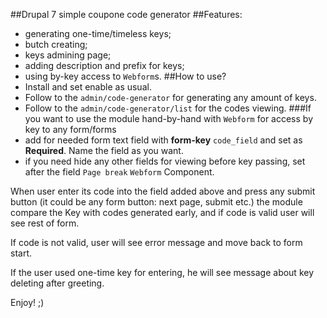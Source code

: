 ##Drupal 7 simple coupone code generator
##Features:
- generating one-time/timeless keys;
- butch creating;
- keys admining page;
- adding description and prefix for keys;
- using by-key access to `Webform`s.
##How to use?
- Install and set enable as usual.
- Follow to the `admin/code-generator` for generating any amount of keys.
- Follow to the `admin/code-generator/list` for the codes viewing.
###If you want to use the module hand-by-hand with `Webform` for access by key to any form/forms
- add for needed form text field with **form-key** `code_field` and set as **Required**. Name the field as you want.
- if you need hide any other fields for viewing before key passing, set after the field `Page break` `Webform` Component.

When user enter its code into the field added above and press any submit button (it could be any form button: next page, submit etc.) the module compare the Key with codes generated early, and if code is valid user will see rest of form.

If code is not valid, user will see error message and move back to form start. 

If the user used one-time key for entering, he will see message about key deleting after greeting.

Enjoy! ;)
